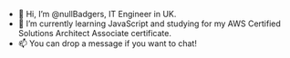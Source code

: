 - 👋 Hi, I’m @nullBadgers, IT Engineer in UK.
- 🌱 I’m currently learning JavaScript and studying for my AWS Certified Solutions Architect Associate certificate.
- 📫 You can drop a message if you want to chat!

<!---
nullBadgers/nullBadgers is a ✨ special ✨ repository because its `README.md` (this file) appears on your GitHub profile.
You can click the Preview link to take a look at your changes.
--->
